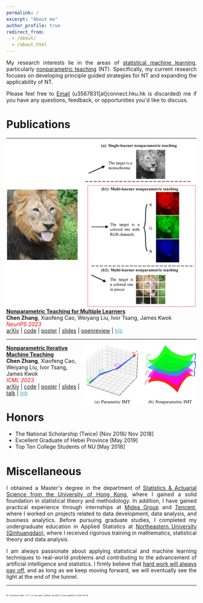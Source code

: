 ```yaml
---
permalink: /
excerpt: "About me"
author_profile: true
redirect_from: 
  - /about/
  - /about.html
---
```


<span style="text-align:justify; display: inline-block;">My research interests lie in the areas of [statistical machine learning](https://en.wikipedia.org/wiki/Statistical_learning_theory), particularly [nonparametric teaching](https://arxiv.org/abs/2306.03007) (NT). Specifically, my current research focuses on developing principle guided strategies for NT and expanding the applicability of NT.</span>

<span style="text-align:justify; display: inline-block;"> Please feel free to [Email](mailto:czhang6@connect.hku.hk) (u3567831[at]connect.hku.hk is discarded) me if you have any questions, feedback, or opportunities you'd like to discuss. </span>

Publications
======

--------

<img src="https://raw.githubusercontent.com/chen2hang/chen2hang.github.io/master/_publications/nonparametric_teaching_for_multiple_learners/CmpaST.png" weight="30px" alt="" align="right" />

**<span style="color:royalblue">[Nonparametric Teaching for Multiple Learners](../_publications/nonparametric_teaching_for_multiple_learners/NeurIPS_2023_Paper.pdf)</span>**  
__Chen Zhang__, Xiaofeng Cao, Weiyang Liu, Ivor Tsang, James Kwok  
<span style="color:red; font-style:italic;">NeurIPS 2023</span>  
[arXiv](https://arxiv.org/abs/2311.10318) | [code](https://github.com/chen2hang/MINT_NonparametricTeaching) | [poster](../_publications/nonparametric_teaching_for_multiple_learners/NeurIPS_2023_Poster.pdf) | [slides](../_publications/nonparametric_teaching_for_multiple_learners/NeurIPS_2023_Slides.pdf) | [openreview](https://openreview.net/forum?id=VkUNovXoxx) | <span onclick="toggleBibneurips2023()" style="color: #52adc8; text-decoration: underline; cursor: pointer;">bib</span>  
<div id="neurips2023" style="display: none;">
<pre>
@InProceedings{zhang2023mint,
    title={Nonparametric Teaching for Multiple Learners},
    author={Zhang, Chen and Cao, Xiaofeng and Liu, Weiyang and Tsang, Ivor and Kwok, James},
    booktitle = {NeurIPS},
    year={2023}
}
</pre>
</div>
<script>
function toggleBibneurips2023() {
  var bibDiv = document.getElementById("neurips2023");
  if (bibDiv.style.display === "none") {
    bibDiv.style.display = "block";
  } else {
    bibDiv.style.display = "none";
  }
}
</script>

--------

<img src="https://raw.githubusercontent.com/chen2hang/chen2hang.github.io/master/_publications/nonparametric_iterative_machine_teaching/comp.png" weight="30px" alt="" align="right" />

**<span style="color:royalblue">[Nonparametric Iterative Machine Teaching](../_publications/nonparametric_iterative_machine_teaching/ICML_2023_Paper.pdf)</span>**  
__Chen Zhang__, Xiaofeng Cao, Weiyang Liu, Ivor Tsang, James Kwok  
<span style="color:red; font-style:italic;">ICML 2023</span>  
[arXiv](https://arxiv.org/abs/2306.03007) | [code](https://github.com/chen2hang/NonparametricTeaching) | [poster](../_publications/nonparametric_iterative_machine_teaching/ICML_2023_Poster.pdf) | [slides](../_publications/nonparametric_iterative_machine_teaching/ICML_2023_Slides.pdf) | [talk](https://recorder-v3.slideslive.com/?share=81841&s=f2aa5c6c-b216-40d6-871c-d4ac3744a464) | <span onclick="toggleBib()" style="color: #52adc8; text-decoration: underline; cursor: pointer;">bib</span>  
<div id="toggleDiv" style="display: none;">
<pre>
@InProceedings{zhang2023nimt,
    title={Nonparametric Iterative Machine Teaching},
    author={Zhang, Chen and Cao, Xiaofeng and Liu, Weiyang and Tsang, Ivor and Kwok, James},
    booktitle = {ICML},
    year={2023}
}
</pre>
</div>
<script>
function toggleBib() {
  var bibDiv = document.getElementById("toggleDiv");
  if (bibDiv.style.display === "none") {
    bibDiv.style.display = "block";
  } else {
    bibDiv.style.display = "none";
  }
}
</script>

Honors
======

- The National Scholarship (Twice) 	[Nov 2016/ Nov 2018]  
- Excellent Graduate of Hebei Province	[May 2019]  
- Top Ten College Students of NU	[May 2018]  

Miscellaneous
======

<span style="text-align:justify; display: inline-block;">I obtained a Master's degree in the department of [Statistics & Actuarial Science from the University of Hong Kong](https://saasweb.hku.hk/), where I gained a solid foundation in statistical theory and methodology. In addition, I have gained practical experience through internships at [Midea Group](https://www.midea.com/cn/Our-Businesses/Digital-Innovation) and [Tencent](https://www.tencent.com/zh-cn/index.html), where I worked on projects related to data development, data analysis, and business analytics. Before pursuing graduate studies, I completed my undergraduate education in Applied Statistics at [Northeastern University (Qinhuangdao)](https://stxy.neuq.edu.cn/), where I received rigorous training in mathematics, statistical theory and data analysis.</span>

<span style="text-align:justify; display: inline-block;">I am always passionate about applying statistical and machine learning techniques to real-world problems and contributing to the advancement of artificial intelligence and statistics. I firmly believe that [hard work will always pay off](https://en.wikipedia.org/wiki/Achievement_ideology), and as long as we keep moving forward, we will eventually see the light at the end of the tunnel.</span>

***  
<span style="font-size:5px">&copy; {{ site.time | date: '%Y' }} {{ site.name | default: site.title }} | Last updated on 2024-03-18.</span>  
<div style="width: 300px; height: 168px; margin: 0 auto;">
   <script type='text/javascript' id='clustrmaps' src='//cdn.clustrmaps.com/map_v2.js?cl=ffffff&w=a&t=tt&d=lqNlpUS_HRjhGVIm-Aj62QHiiMwT_hM1rlhdDtyxZ9I&cmo=ff0028&cmn=ffae00'></script>
</div>
